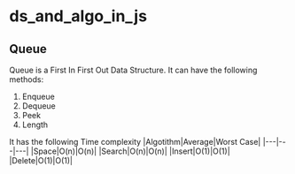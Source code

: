 # ds_and_algo_in_js


## Queue

Queue is a First In First Out Data Structure. It can have the following methods:
1. Enqueue
2. Dequeue
3. Peek
4. Length

It has the following Time complexity
|Algotithm|Average|Worst Case|
|---|---|---|
|Space|O(n)|O(n)|
|Search|O(n)|O(n)|
|Insert|O(1)|O(1)|
|Delete|O(1)|O(1)|
